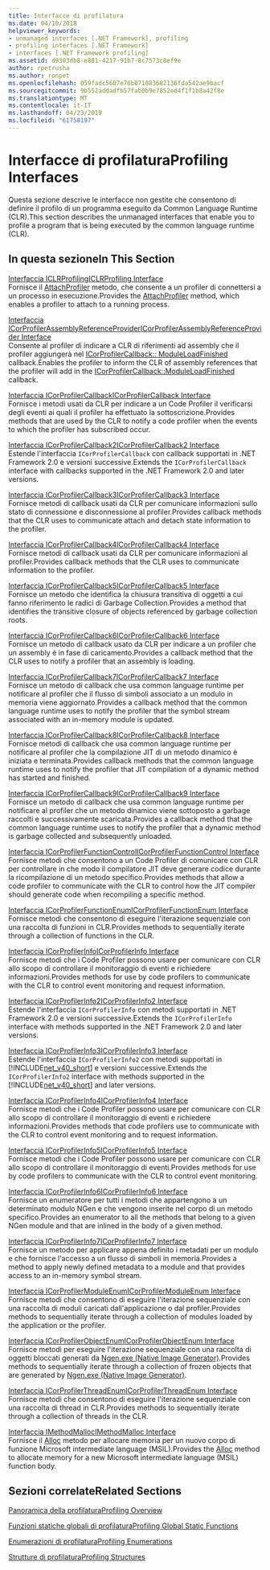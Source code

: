 ```yaml
---
title: Interfacce di profilatura
ms.date: 04/10/2018
helpviewer_keywords:
- unmanaged interfaces [.NET Framework], profiling
- profiling interfaces [.NET Framework]
- interfaces [.NET Framework profiling]
ms.assetid: d9303db8-e881-4217-91b7-8c7573c8ef9e
author: rpetrusha
ms.author: ronpet
ms.openlocfilehash: 059fadc5607e76b871083682136fda542ae9bacf
ms.sourcegitcommit: 9b552addadfb57fab0b9e7852ed4f1f1b8a42f8e
ms.translationtype: MT
ms.contentlocale: it-IT
ms.lasthandoff: 04/23/2019
ms.locfileid: "61758197"
---
```

# <a name="profiling-interfaces"></a><span data-ttu-id="abb80-102">Interfacce di profilatura</span><span class="sxs-lookup"><span data-stu-id="abb80-102">Profiling Interfaces</span></span>
<span data-ttu-id="abb80-103">Questa sezione descrive le interfacce non gestite che consentono di definire il profilo di un programma eseguito da Common Language Runtime (CLR).</span><span class="sxs-lookup"><span data-stu-id="abb80-103">This section describes the unmanaged interfaces that enable you to profile a program that is being executed by the common language runtime (CLR).</span></span>  
  
## <a name="in-this-section"></a><span data-ttu-id="abb80-104">In questa sezione</span><span class="sxs-lookup"><span data-stu-id="abb80-104">In This Section</span></span>  
 [<span data-ttu-id="abb80-105">Interfaccia ICLRProfiling</span><span class="sxs-lookup"><span data-stu-id="abb80-105">ICLRProfiling Interface</span></span>](../../../../docs/framework/unmanaged-api/profiling/iclrprofiling-interface.md)  
 <span data-ttu-id="abb80-106">Fornisce il [AttachProfiler](../../../../docs/framework/unmanaged-api/profiling/iclrprofiling-attachprofiler-method.md) metodo, che consente a un profiler di connettersi a un processo in esecuzione.</span><span class="sxs-lookup"><span data-stu-id="abb80-106">Provides the [AttachProfiler](../../../../docs/framework/unmanaged-api/profiling/iclrprofiling-attachprofiler-method.md) method, which enables a profiler to attach to a running process.</span></span>  
  
 [<span data-ttu-id="abb80-107">Interfaccia ICorProfilerAssemblyReferenceProvider</span><span class="sxs-lookup"><span data-stu-id="abb80-107">ICorProfilerAssemblyReferenceProvider Interface</span></span>](../../../../docs/framework/unmanaged-api/profiling/icorprofilerassemblyreferenceprovider-interface.md)  
 <span data-ttu-id="abb80-108">Consente al profiler di indicare a CLR di riferimenti ad assembly che il profiler aggiungerà nel [ICorProfilerCallback:: ModuleLoadFinished](../../../../docs/framework/unmanaged-api/profiling/icorprofilercallback-moduleloadfinished-method.md) callback.</span><span class="sxs-lookup"><span data-stu-id="abb80-108">Enables the profiler to inform the CLR of assembly references that the profiler will add in the [ICorProfilerCallback::ModuleLoadFinished](../../../../docs/framework/unmanaged-api/profiling/icorprofilercallback-moduleloadfinished-method.md) callback.</span></span>  
  
 [<span data-ttu-id="abb80-109">Interfaccia ICorProfilerCallback</span><span class="sxs-lookup"><span data-stu-id="abb80-109">ICorProfilerCallback Interface</span></span>](../../../../docs/framework/unmanaged-api/profiling/icorprofilercallback-interface.md)  
 <span data-ttu-id="abb80-110">Fornisce i metodi usati da CLR per indicare a un Code Profiler il verificarsi degli eventi ai quali il profiler ha effettuato la sottoscrizione.</span><span class="sxs-lookup"><span data-stu-id="abb80-110">Provides methods that are used by the CLR to notify a code profiler when the events to which the profiler has subscribed occur.</span></span>  
  
 [<span data-ttu-id="abb80-111">Interfaccia ICorProfilerCallback2</span><span class="sxs-lookup"><span data-stu-id="abb80-111">ICorProfilerCallback2 Interface</span></span>](../../../../docs/framework/unmanaged-api/profiling/icorprofilercallback2-interface.md)  
 <span data-ttu-id="abb80-112">Estende l'interfaccia `ICorProfilerCallback` con callback supportati in .NET Framework 2.0 e versioni successive.</span><span class="sxs-lookup"><span data-stu-id="abb80-112">Extends the `ICorProfilerCallback` interface with callbacks supported in the .NET Framework 2.0 and later versions.</span></span>  
  
 [<span data-ttu-id="abb80-113">Interfaccia ICorProfilerCallback3</span><span class="sxs-lookup"><span data-stu-id="abb80-113">ICorProfilerCallback3 Interface</span></span>](../../../../docs/framework/unmanaged-api/profiling/icorprofilercallback3-interface.md)  
 <span data-ttu-id="abb80-114">Fornisce metodi di callback usati da CLR per comunicare informazioni sullo stato di connessione e disconnessione al profiler.</span><span class="sxs-lookup"><span data-stu-id="abb80-114">Provides callback methods that the CLR uses to communicate attach and detach state information to the profiler.</span></span>  
  
 [<span data-ttu-id="abb80-115">Interfaccia ICorProfilerCallback4</span><span class="sxs-lookup"><span data-stu-id="abb80-115">ICorProfilerCallback4 Interface</span></span>](../../../../docs/framework/unmanaged-api/profiling/icorprofilercallback4-interface.md)  
 <span data-ttu-id="abb80-116">Fornisce metodi di callback usati da CLR per comunicare informazioni al profiler.</span><span class="sxs-lookup"><span data-stu-id="abb80-116">Provides callback methods that the CLR uses to communicate information to the profiler.</span></span>  
  
 [<span data-ttu-id="abb80-117">Interfaccia ICorProfilerCallback5</span><span class="sxs-lookup"><span data-stu-id="abb80-117">ICorProfilerCallback5 Interface</span></span>](../../../../docs/framework/unmanaged-api/profiling/icorprofilercallback5-interface.md)  
 <span data-ttu-id="abb80-118">Fornisce un metodo che identifica la chiusura transitiva di oggetti a cui fanno riferimento le radici di Garbage Collection.</span><span class="sxs-lookup"><span data-stu-id="abb80-118">Provides a method that identifies the transitive closure of objects referenced by garbage collection roots.</span></span>  
  
 [<span data-ttu-id="abb80-119">Interfaccia ICorProfilerCallback6</span><span class="sxs-lookup"><span data-stu-id="abb80-119">ICorProfilerCallback6 Interface</span></span>](../../../../docs/framework/unmanaged-api/profiling/icorprofilercallback6-interface.md)  
 <span data-ttu-id="abb80-120">Fornisce un metodo di callback usato da CLR per indicare a un profiler che un assembly è in fase di caricamento.</span><span class="sxs-lookup"><span data-stu-id="abb80-120">Provides a callback method that the CLR uses to notify a profiler that an assembly is loading.</span></span>  
  
 [<span data-ttu-id="abb80-121">Interfaccia ICorProfilerCallback7</span><span class="sxs-lookup"><span data-stu-id="abb80-121">ICorProfilerCallback7 Interface</span></span>](../../../../docs/framework/unmanaged-api/profiling/icorprofilercallback7-interface.md)  
 <span data-ttu-id="abb80-122">Fornisce un metodo di callback che usa common language runtime per notificare al profiler che il flusso di simboli associato a un modulo in memoria viene aggiornato.</span><span class="sxs-lookup"><span data-stu-id="abb80-122">Provides a callback method that the common language runtime uses to notify the profiler that the symbol stream associated with an in-memory module is updated.</span></span>  

[<span data-ttu-id="abb80-123">Interfaccia ICorProfilerCallback8</span><span class="sxs-lookup"><span data-stu-id="abb80-123">ICorProfilerCallback8 Interface</span></span>](../../../../docs/framework/unmanaged-api/profiling/icorprofilercallback8-interface.md)  
<span data-ttu-id="abb80-124">Fornisce metodi di callback che usa common language runtime per notificare al profiler che la compilazione JIT di un metodo dinamico è iniziata e terminata.</span><span class="sxs-lookup"><span data-stu-id="abb80-124">Provides callback methods that the common language runtime uses to notify the profiler that JIT compilation of a dynamic method has started and finished.</span></span>

[<span data-ttu-id="abb80-125">Interfaccia ICorProfilerCallback9</span><span class="sxs-lookup"><span data-stu-id="abb80-125">ICorProfilerCallback9 Interface</span></span>](../../../../docs/framework/unmanaged-api/profiling/icorprofilercallback9-interface.md)  
<span data-ttu-id="abb80-126">Fornisce un metodo di callback che usa common language runtime per notificare al profiler che un metodo dinamico viene sottoposto a garbage raccolti e successivamente scaricata.</span><span class="sxs-lookup"><span data-stu-id="abb80-126">Provides a callback method that the common language runtime uses to notify the profiler that a dynamic method is garbage collected and subsequently unloaded.</span></span>

 [<span data-ttu-id="abb80-127">Interfaccia ICorProfilerFunctionControl</span><span class="sxs-lookup"><span data-stu-id="abb80-127">ICorProfilerFunctionControl Interface</span></span>](../../../../docs/framework/unmanaged-api/profiling/icorprofilerfunctioncontrol-interface.md)  
 <span data-ttu-id="abb80-128">Fornisce metodi che consentono a un Code Profiler di comunicare con CLR per controllare in che modo il compilatore JIT deve generare codice durante la ricompilazione di un metodo specifico.</span><span class="sxs-lookup"><span data-stu-id="abb80-128">Provides methods that allow a code profiler to communicate with the CLR to control how the JIT compiler should generate code when recompiling a specific method.</span></span>  
  
 [<span data-ttu-id="abb80-129">Interfaccia ICorProfilerFunctionEnum</span><span class="sxs-lookup"><span data-stu-id="abb80-129">ICorProfilerFunctionEnum Interface</span></span>](../../../../docs/framework/unmanaged-api/profiling/icorprofilerfunctionenum-interface.md)  
 <span data-ttu-id="abb80-130">Fornisce metodi che consentono di eseguire l'iterazione sequenziale con una raccolta di funzioni in CLR.</span><span class="sxs-lookup"><span data-stu-id="abb80-130">Provides methods to sequentially iterate through a collection of functions in the CLR.</span></span>  
  
 [<span data-ttu-id="abb80-131">Interfaccia ICorProfilerInfo</span><span class="sxs-lookup"><span data-stu-id="abb80-131">ICorProfilerInfo Interface</span></span>](../../../../docs/framework/unmanaged-api/profiling/icorprofilerinfo-interface.md)  
 <span data-ttu-id="abb80-132">Fornisce metodi che i Code Profiler possono usare per comunicare con CLR allo scopo di controllare il monitoraggio di eventi e richiedere informazioni.</span><span class="sxs-lookup"><span data-stu-id="abb80-132">Provides methods for use by code profilers to communicate with the CLR to control event monitoring and request information.</span></span>  
  
 [<span data-ttu-id="abb80-133">Interfaccia ICorProfilerInfo2</span><span class="sxs-lookup"><span data-stu-id="abb80-133">ICorProfilerInfo2 Interface</span></span>](../../../../docs/framework/unmanaged-api/profiling/icorprofilerinfo2-interface.md)  
 <span data-ttu-id="abb80-134">Estende l'interfaccia `ICorProfilerInfo` con metodi supportati in .NET Framework 2.0 e versioni successive.</span><span class="sxs-lookup"><span data-stu-id="abb80-134">Extends the `ICorProfilerInfo` interface with methods supported in the .NET Framework 2.0 and later versions.</span></span>  
  
 [<span data-ttu-id="abb80-135">Interfaccia ICorProfilerInfo3</span><span class="sxs-lookup"><span data-stu-id="abb80-135">ICorProfilerInfo3 Interface</span></span>](../../../../docs/framework/unmanaged-api/profiling/icorprofilerinfo3-interface.md)  
 <span data-ttu-id="abb80-136">Estende l'interfaccia `ICorProfilerInfo2` con metodi supportati in [!INCLUDE[net_v40_short](../../../../includes/net-v40-short-md.md)] e versioni successive.</span><span class="sxs-lookup"><span data-stu-id="abb80-136">Extends the `ICorProfilerInfo2` interface with methods supported in the [!INCLUDE[net_v40_short](../../../../includes/net-v40-short-md.md)] and later versions.</span></span>  
  
 [<span data-ttu-id="abb80-137">Interfaccia ICorProfilerInfo4</span><span class="sxs-lookup"><span data-stu-id="abb80-137">ICorProfilerInfo4 Interface</span></span>](../../../../docs/framework/unmanaged-api/profiling/icorprofilerinfo4-interface.md)  
 <span data-ttu-id="abb80-138">Fornisce metodi che i Code Profiler possono usare per comunicare con CLR allo scopo di controllare il monitoraggio di eventi e richiedere informazioni.</span><span class="sxs-lookup"><span data-stu-id="abb80-138">Provides methods that code profilers use to communicate with the CLR to control event monitoring and to request information.</span></span>  
  
 [<span data-ttu-id="abb80-139">Interfaccia ICorProfilerInfo5</span><span class="sxs-lookup"><span data-stu-id="abb80-139">ICorProfilerInfo5 Interface</span></span>](../../../../docs/framework/unmanaged-api/profiling/icorprofilerinfo5-interface.md)  
 <span data-ttu-id="abb80-140">Fornisce metodi che i Code Profiler possono usare per comunicare con CLR allo scopo di controllare il monitoraggio di eventi.</span><span class="sxs-lookup"><span data-stu-id="abb80-140">Provides methods for use by code profilers to communicate with the CLR to control event monitoring.</span></span>  
  
 [<span data-ttu-id="abb80-141">Interfaccia ICorProfilerInfo6</span><span class="sxs-lookup"><span data-stu-id="abb80-141">ICorProfilerInfo6 Interface</span></span>](../../../../docs/framework/unmanaged-api/profiling/icorprofilerinfo6-interface.md)  
 <span data-ttu-id="abb80-142">Fornisce un enumeratore per tutti i metodi che appartengono a un determinato modulo NGen e che vengono inserite nel corpo di un metodo specifico.</span><span class="sxs-lookup"><span data-stu-id="abb80-142">Provides an enumerator to all the methods that belong to a given NGen module and that are inlined in the body of a given method.</span></span>  
  
 [<span data-ttu-id="abb80-143">Interfaccia ICorProfilerInfo7</span><span class="sxs-lookup"><span data-stu-id="abb80-143">ICorProfilerInfo7 Interface</span></span>](../../../../docs/framework/unmanaged-api/profiling/icorprofilerinfo7-interface.md)  
 <span data-ttu-id="abb80-144">Fornisce un metodo per applicare appena definito i metadati per un modulo e che fornisce l'accesso a un flusso di simboli in memoria.</span><span class="sxs-lookup"><span data-stu-id="abb80-144">Provides a method to apply newly defined metadata to a module and that provides access to an in-memory symbol stream.</span></span>  
  
 [<span data-ttu-id="abb80-145">Interfaccia ICorProfilerModuleEnum</span><span class="sxs-lookup"><span data-stu-id="abb80-145">ICorProfilerModuleEnum Interface</span></span>](../../../../docs/framework/unmanaged-api/profiling/icorprofilermoduleenum-interface.md)  
 <span data-ttu-id="abb80-146">Fornisce metodi che consentono di eseguire l'iterazione sequenziale con una raccolta di moduli caricati dall'applicazione o dal profiler.</span><span class="sxs-lookup"><span data-stu-id="abb80-146">Provides methods to sequentially iterate through a collection of modules loaded by the application or the profiler.</span></span>  
  
 [<span data-ttu-id="abb80-147">Interfaccia ICorProfilerObjectEnum</span><span class="sxs-lookup"><span data-stu-id="abb80-147">ICorProfilerObjectEnum Interface</span></span>](../../../../docs/framework/unmanaged-api/profiling/icorprofilerobjectenum-interface.md)  
 <span data-ttu-id="abb80-148">Fornisce metodi per eseguire l'iterazione sequenziale con una raccolta di oggetti bloccati generati da [Ngen.exe (Native Image Generator)](../../../../docs/framework/tools/ngen-exe-native-image-generator.md).</span><span class="sxs-lookup"><span data-stu-id="abb80-148">Provides methods to sequentially iterate through a collection of frozen objects that are generated by [Ngen.exe (Native Image Generator)](../../../../docs/framework/tools/ngen-exe-native-image-generator.md).</span></span>  
  
 [<span data-ttu-id="abb80-149">Interfaccia ICorProfilerThreadEnum</span><span class="sxs-lookup"><span data-stu-id="abb80-149">ICorProfilerThreadEnum Interface</span></span>](../../../../docs/framework/unmanaged-api/profiling/icorprofilerthreadenum-interface.md)  
 <span data-ttu-id="abb80-150">Fornisce metodi che consentono di eseguire l'iterazione sequenziale con una raccolta di thread in CLR.</span><span class="sxs-lookup"><span data-stu-id="abb80-150">Provides methods to sequentially iterate through a collection of threads in the CLR.</span></span>  
  
 [<span data-ttu-id="abb80-151">Interfaccia IMethodMalloc</span><span class="sxs-lookup"><span data-stu-id="abb80-151">IMethodMalloc Interface</span></span>](../../../../docs/framework/unmanaged-api/profiling/imethodmalloc-interface.md)  
 <span data-ttu-id="abb80-152">Fornisce il [Alloc](../../../../docs/framework/unmanaged-api/profiling/imethodmalloc-alloc-method.md) metodo per allocare memoria per un nuovo corpo di funzione Microsoft intermediate language (MSIL).</span><span class="sxs-lookup"><span data-stu-id="abb80-152">Provides the [Alloc](../../../../docs/framework/unmanaged-api/profiling/imethodmalloc-alloc-method.md) method to allocate memory for a new Microsoft intermediate language (MSIL) function body.</span></span>  
  
## <a name="related-sections"></a><span data-ttu-id="abb80-153">Sezioni correlate</span><span class="sxs-lookup"><span data-stu-id="abb80-153">Related Sections</span></span>  
 [<span data-ttu-id="abb80-154">Panoramica della profilatura</span><span class="sxs-lookup"><span data-stu-id="abb80-154">Profiling Overview</span></span>](../../../../docs/framework/unmanaged-api/profiling/profiling-overview.md)  
  
 [<span data-ttu-id="abb80-155">Funzioni statiche globali di profilatura</span><span class="sxs-lookup"><span data-stu-id="abb80-155">Profiling Global Static Functions</span></span>](../../../../docs/framework/unmanaged-api/profiling/profiling-global-static-functions.md)  
  
 [<span data-ttu-id="abb80-156">Enumerazioni di profilatura</span><span class="sxs-lookup"><span data-stu-id="abb80-156">Profiling Enumerations</span></span>](../../../../docs/framework/unmanaged-api/profiling/profiling-enumerations.md)  
  
 [<span data-ttu-id="abb80-157">Strutture di profilatura</span><span class="sxs-lookup"><span data-stu-id="abb80-157">Profiling Structures</span></span>](../../../../docs/framework/unmanaged-api/profiling/profiling-structures.md)
